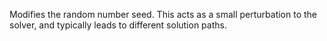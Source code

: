 Modifies the random number seed. This acts as a small perturbation to the solver, and typically leads to different
solution paths.